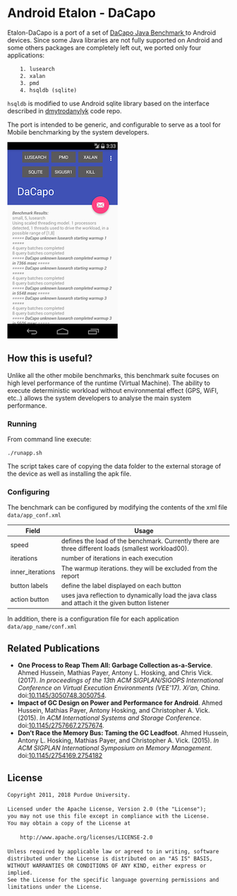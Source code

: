 # Android Etalon - DaCapo
Etalon-DaCapo is a port of a set of [DaCapo Java Benchmark ](http://www.dacapobench.org/) to Android devices.
Since some Java libraries are not fully supported on Android and some others packages are completely left out, we ported only four applications:

		1. lusearch
		2. xalan
		3. pmd
		4. hsqldb (sqlite)

`hsqldb` is modified to use Android sqlite library based on the interface described in
[dmytrodanylyk](https://github.com/dmytrodanylyk/android-concurrent-database) code repo.

The port is intended to be generic, and configurable to serve as a tool for Mobile benchmarking by the system developers.

![DaCapo Screenshot](screen_shot.png)

## How this is useful?
Unlike all the other mobile benchmarks, this benchmark suite focuses on high level performance of the runtime (Virtual Machine).
The ability to execute deterministic workload without environmental effect (GPS, WiFI, etc..) allows the system developers to analyse the main system performance.

### Running
From command line execute:

~~~shell
./runapp.sh
~~~

The script takes care of copying the data folder to the external storage of the
 device as well as installing the apk file.

### Configuring

The benchmark can be configured by modifying the contents of the xml file
`data/app_conf.xml`

Field            | Usage                               |  
-----------------|-------------------------------------|
speed            | defines the load of the benchmark. Currently there are three different loads (smallest workload00).                 |  
iterations       | number of iterations in each execution  |  
inner_iterations | The warmup iterations. they will be excluded from the report|
button labels    |  define the label displayed on each button  |
action button    | uses java reflection to dynamically load the java class and attach it the given button listener  |

In addition, there is a configuration file for each application `data/app_name/conf.xml`

## Related Publications

* **One Process to Reap Them All: Garbage Collection as-a-Service**. Ahmed Hussein, Mathias Payer, Antony L. Hosking, and Chris Vick. (2017). *In proceedings of the 13th ACM SIGPLAN/SIGOPS International Conference on Virtual Execution Environments (VEE’17). Xi’an, China*. doi:[10.1145/3050748.3050754](https://doi.org/10.1145/3140607.3050754).
* **Impact of GC Design on Power and Performance for Android**. Ahmed Hussein, Mathias Payer, Antony Hosking, and Christopher A. Vick. (2015).  *In ACM International Systems and Storage Conference*. doi:[10.1145/2757667.2757674](https://doi.org/10.1145/2757667.2757674).
* **Don’t Race the Memory Bus: Taming the GC Leadfoot**. Ahmed Hussein, Antony L. Hosking, Mathias Payer, and Christopher A. Vick. (2015).  *In ACM SIGPLAN International Symposium on Memory Management*. doi:[10.1145/2754169.2754182](https://doi.org/10.1145/2887746.2754182)

## License

```
Copyright 2011, 2018 Purdue University.

Licensed under the Apache License, Version 2.0 (the "License");
you may not use this file except in compliance with the License.
You may obtain a copy of the License at

    http://www.apache.org/licenses/LICENSE-2.0

Unless required by applicable law or agreed to in writing, software
distributed under the License is distributed on an "AS IS" BASIS,
WITHOUT WARRANTIES OR CONDITIONS OF ANY KIND, either express or implied.
See the License for the specific language governing permissions and
limitations under the License.
```

